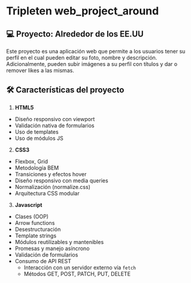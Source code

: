 # Tripleten web_project_around

## 💻 Proyecto: Alrededor de los EE.UU

Este proyecto es una aplicación web que permite a los usuarios tener su perfil en el cual pueden editar su foto, nombre y descripción. Adicionalmente, pueden subir imágenes a su perfil con títulos y dar o remover likes a las mismas.

## 🛠️ Características del proyecto
1. **HTML5**
  - Diseño responsivo con viewport
  - Validación nativa de formularios
  - Uso de templates
  - Uso de módulos JS
2. **CSS3**
  - Flexbox, Grid
  - Metodología BEM
  - Transiciones y efectos hover
  - Diseño responsivo con media queries
  - Normalización (normalize.css)
  - Arquitectura CSS modular
3. **Javascript**
  - Clases (OOP)
  - Arrow functions
  - Desestructuración
  - Template strings 
  - Módulos reutilizables y mantenibles
  - Promesas y manejo asíncrono
  - Validación de formularios
  - Consumo de API REST
    - Interacción con un servidor externo vía `fetch`
    - Métodos GET, POST, PATCH, PUT, DELETE
